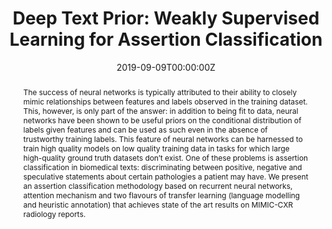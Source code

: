 ---
title: "Deep Text Prior: Weakly Supervised Learning for Assertion Classification"

# Authors
# If you created a profile for a user (e.g. the default `admin` user), write the username (folder name) here 
# and it will be replaced with their full name and linked to their profile.
authors:
- admin
- Irina Fedulova
- Dmitry Dylov

date: "2019-09-09T00:00:00Z"
doi: ""

# Schedule page publish date (NOT publication's date).
publishDate: "2017-01-01T00:00:00Z"

# Publication type.
# Legend: 0 = Uncategorized; 1 = Conference paper; 2 = Journal article;
# 3 = Preprint / Working Paper; 4 = Report; 5 = Book; 6 = Book section;
# 7 = Thesis; 8 = Patent
publication_types: ["1"]

# Publication name and optional abbreviated publication name.
publication: In *International Conference on Artificial Neural Networks*
publication_short: In *ICANN*

abstract: "The success of neural networks is typically attributed to their ability to closely mimic relationships between features and labels observed in the training dataset. This, however, is only part of the answer: in addition to being fit to data, neural networks have been shown to be useful priors on the conditional distribution of labels given features and can be used as such even in the absence of trustworthy training labels. This feature of neural networks can be harnessed to train high quality models on low quality training data in tasks for which large high-quality ground truth datasets don’t exist. One of these problems is assertion classification in biomedical texts: discriminating between positive, negative and speculative statements about certain pathologies a patient may have. We present an assertion classification methodology based on recurrent neural networks, attention mechanism and two flavours of transfer learning (language modelling and heuristic annotation) that achieves state of the art results on MIMIC-CXR radiology reports."

# Summary. An optional shortened abstract.
summary: Assertion classification (positive, negative or speculative) with language modeling and heuristic annotation.

tags: []

# Display this page in the Featured widget?
featured: true

# Custom links (uncomment lines below)
# links:
# - name: Custom Link
#   url: http://example.org

url_pdf: ''
url_code: ''
url_dataset: ''
url_poster: ''
url_project: ''
url_slides: 'https://github.com/vadim0x60/text-prior-slides/blob/master/textprior.pdf'
url_source: ''
url_video: ''

# Featured image
# To use, add an image named `featured.jpg/png` to your page's folder. 
image:
  caption: 'Image credit: [**Unsplash**](https://unsplash.com/photos/pLCdAaMFLTE)'
  focal_point: ""
  preview_only: false
---